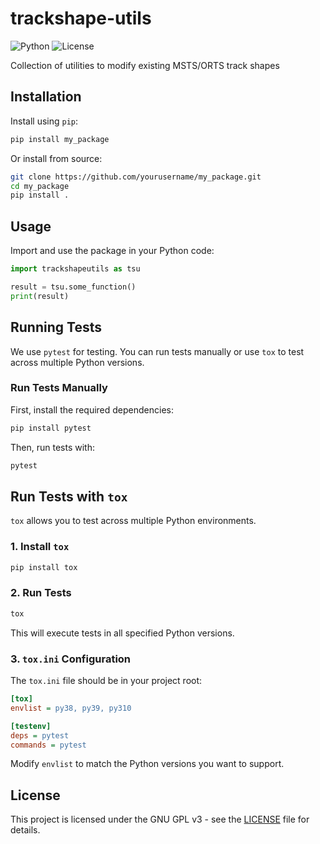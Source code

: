 # trackshape-utils

![Python](https://img.shields.io/badge/python-3.7%2B-blue)
![License](https://img.shields.io/badge/license-%20%20GNU%20GPL%20v3%20-blue)

Collection of utilities to modify existing MSTS/ORTS track shapes


## Installation

Install using `pip`:

```sh
pip install my_package
```

Or install from source:

```sh
git clone https://github.com/yourusername/my_package.git
cd my_package
pip install .
```


## Usage

Import and use the package in your Python code:

```python
import trackshapeutils as tsu

result = tsu.some_function()
print(result)
```


## Running Tests

We use `pytest` for testing. You can run tests manually or use `tox` to test across multiple Python versions.

### Run Tests Manually
First, install the required dependencies:

```sh
pip install pytest
```

Then, run tests with:

```sh
pytest
```


## Run Tests with `tox`

`tox` allows you to test across multiple Python environments.

### **1. Install `tox`**
```sh
pip install tox
```

### **2. Run Tests**
```sh
tox
```

This will execute tests in all specified Python versions.

### **3. `tox.ini` Configuration**
The `tox.ini` file should be in your project root:

```ini
[tox]
envlist = py38, py39, py310

[testenv]
deps = pytest
commands = pytest
```

Modify `envlist` to match the Python versions you want to support.


## License

This project is licensed under the GNU GPL v3 - see the [LICENSE](LICENSE) file for details.
